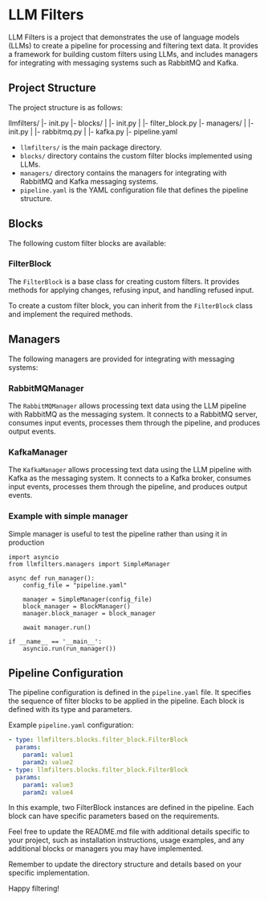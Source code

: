 # LLM Filters

LLM Filters is a project that demonstrates the use of language models (LLMs) to create a pipeline for processing and filtering text data. It provides a framework for building custom filters using LLMs, and includes managers for integrating with messaging systems such as RabbitMQ and Kafka.

## Project Structure

The project structure is as follows:

llmfilters/
|- init.py
|- blocks/
| |- init.py
| |- filter_block.py
|- managers/
| |- init.py
| |- rabbitmq.py
| |- kafka.py
|- pipeline.yaml


- `llmfilters/` is the main package directory.
- `blocks/` directory contains the custom filter blocks implemented using LLMs.
- `managers/` directory contains the managers for integrating with RabbitMQ and Kafka messaging systems.
- `pipeline.yaml` is the YAML configuration file that defines the pipeline structure.

## Blocks

The following custom filter blocks are available:

### FilterBlock

The `FilterBlock` is a base class for creating custom filters. It provides methods for applying changes, refusing input, and handling refused input.

To create a custom filter block, you can inherit from the `FilterBlock` class and implement the required methods.

## Managers

The following managers are provided for integrating with messaging systems:

### RabbitMQManager

The `RabbitMQManager` allows processing text data using the LLM pipeline with RabbitMQ as the messaging system. It connects to a RabbitMQ server, consumes input events, processes them through the pipeline, and produces output events.

### KafkaManager

The `KafkaManager` allows processing text data using the LLM pipeline with Kafka as the messaging system. It connects to a Kafka broker, consumes input events, processes them through the pipeline, and produces output events.

### Example with simple manager

Simple manager is useful to test the pipeline rather than using it in production

```
import asyncio
from llmfilters.managers import SimpleManager

async def run_manager():
    config_file = "pipeline.yaml"

    manager = SimpleManager(config_file)
    block_manager = BlockManager()
    manager.block_manager = block_manager

    await manager.run()

if __name__ == '__main__':
    asyncio.run(run_manager())
```

## Pipeline Configuration

The pipeline configuration is defined in the `pipeline.yaml` file. It specifies the sequence of filter blocks to be applied in the pipeline. Each block is defined with its type and parameters.

Example `pipeline.yaml` configuration:

```yaml
- type: llmfilters.blocks.filter_block.FilterBlock
  params:
    param1: value1
    param2: value2
- type: llmfilters.blocks.filter_block.FilterBlock
  params:
    param1: value3
    param2: value4
```

In this example, two FilterBlock instances are defined in the pipeline. Each block can have specific parameters based on the requirements.

Feel free to update the README.md file with additional details specific to your project, such as installation instructions, usage examples, and any additional blocks or managers you may have implemented.

Remember to update the directory structure and details based on your specific implementation.

Happy filtering!